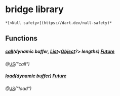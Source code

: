 


# bridge library






    *[<Null safety>](https://dart.dev/null-safety)*










## Functions

##### [call](../bridge/call.md)(dynamic buffer, [List](https://api.flutter.dev/flutter/dart-core/List-class.html)&lt;[Object](https://api.flutter.dev/flutter/dart-core/Object-class.html)?> lengths) [Future](https://api.flutter.dev/flutter/dart-async/Future-class.html)



   
_@[JS](https://pub.dev/documentation/js/0.6.3/js/JS-class.html)(&quot;call&quot;)_



##### [load](../bridge/load.md)(dynamic buffer) [Future](https://api.flutter.dev/flutter/dart-async/Future-class.html)



   
_@[JS](https://pub.dev/documentation/js/0.6.3/js/JS-class.html)(&quot;load&quot;)_











